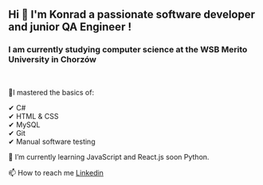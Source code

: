 ### <h2>Hi 👋 I'm Konrad a passionate software developer and junior QA Engineer !</h2>

<h3> I am currently studying computer science at the WSB Merito University in Chorzów</h3><br>

📝I mastered the basics of:


✔ C#<br>
✔ HTML & CSS<br>
✔ MySQL<br>
✔ Git<br>
✔ Manual software testing<br>

🌱 I’m currently learning JavaScript and React.js soon Python.

📫 How to reach me <a target = "_blank" href="https://www.linkedin.com/in/konrad-ku%C5%BAniak-96912323b/">Linkedin</a>


<!--
**Kuzniakers/Kuzniakers** is a ✨ _special_ ✨ repository because its `README.md` (this file) appears on your GitHub profile.

Here are some ideas to get you started:

- 🔭 I’m currently working on ...
- 🌱 I’m currently learning ...
- 👯 I’m looking to collaborate on ...
- 🤔 I’m looking for help with ...
- 💬 Ask me about ...
- 📫 How to reach me: ...
- 😄 Pronouns: ...
- ⚡ Fun fact: ...
-->
